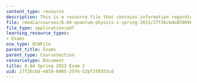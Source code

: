 ```yaml
---
content_type: resource
description: This is a resource file that contains information regarding exam 2.
file: /media/courses/8-04-quantum-physics-i-spring-2013/27f26cbde859698525f652bf3f0353cd_MIT8_04S13_exam2.pdf
file_type: application/pdf
learning_resource_types:
- Exams
ocw_type: OCWFile
parent_title: Exams
parent_type: CourseSection
resourcetype: Document
title: 8.04 Spring 2013 Exam 2
uid: 27f26cbd-e859-6985-25f6-52bf3f0353cd
---
```

